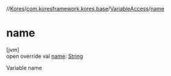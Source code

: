 //[Kores](../../../index.md)/[com.koresframework.kores.base](../index.md)/[VariableAccess](index.md)/[name](name.md)

# name

[jvm]\
open override val [name](name.md): [String](https://kotlinlang.org/api/latest/jvm/stdlib/kotlin/-string/index.html)

Variable name
